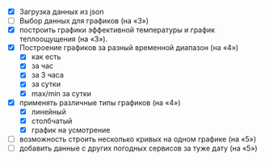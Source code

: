 - [x] Загрузка данных из json
- [ ] Выбор данных для графиков (на «3»)
- [x] построить графики эффективной температуры и график теплоощущения (на «3»).
- [x] Построение графиков за разный временной диапазон (на «4»)
  - [x] как есть
  - [x] за час
  - [x] за 3 часа
  - [x] за сутки
  - [x] max/min за сутки
- [x] применять различные типы графиков (на «4»)
  - [x] линейный
  - [x] столбчатый
  - [x] график на усмотрение
- [ ] возможность строить несколько кривых на одном графике (на «5»)
- [ ] добавить данные с других погодных сервисов за туже дату (на «5»)
